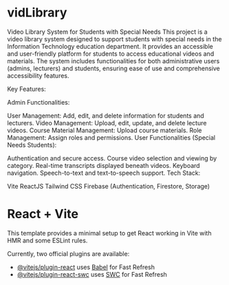 # vidLibrary
Video Library System for Students with Special Needs This project is a video library system designed to support students with special needs in the Information Technology education department. It provides an accessible and user-friendly platform for students to access educational videos and materials. 
The system includes functionalities for both administrative users (admins, lecturers) and students, ensuring ease of use and comprehensive accessibility features.

Key Features:

Admin Functionalities:

User Management: Add, edit, and delete information for students and lecturers.
Video Management: Upload, edit, update, and delete lecture videos.
Course Material Management: Upload course materials.
Role Management: Assign roles and permissions.
User Functionalities (Special Needs Students):

Authentication and secure access.
Course video selection and viewing by category.
Real-time transcripts displayed beneath videos.
Keyboard navigation.
Speech-to-text and text-to-speech support.
Tech Stack:

Vite
ReactJS
Tailwind CSS
Firebase (Authentication, Firestore, Storage)
# React + Vite

This template provides a minimal setup to get React working in Vite with HMR and some ESLint rules.

Currently, two official plugins are available:

- [@vitejs/plugin-react](https://github.com/vitejs/vite-plugin-react/blob/main/packages/plugin-react/README.md) uses [Babel](https://babeljs.io/) for Fast Refresh
- [@vitejs/plugin-react-swc](https://github.com/vitejs/vite-plugin-react-swc) uses [SWC](https://swc.rs/) for Fast Refresh
